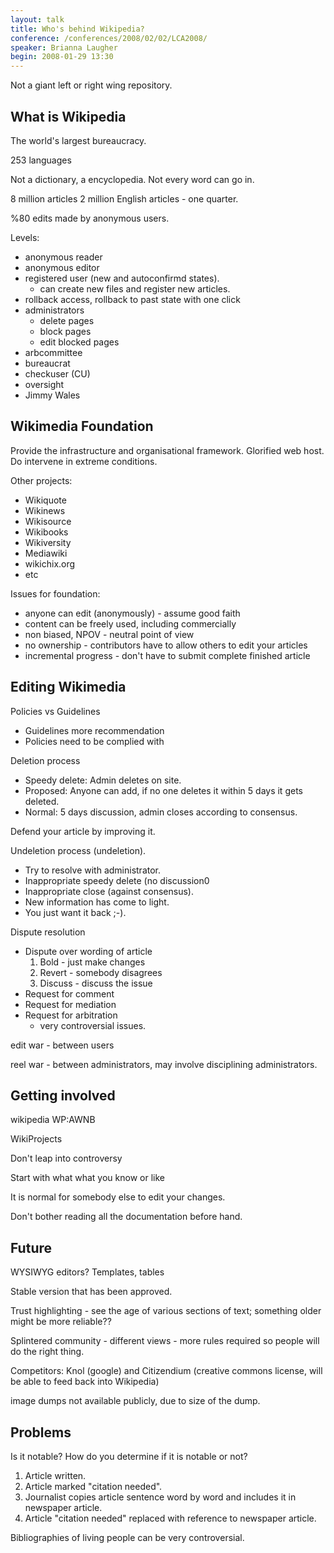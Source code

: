 ```yaml
---
layout: talk
title: Who's behind Wikipedia?
conference: /conferences/2008/02/02/LCA2008/
speaker: Brianna Laugher
begin: 2008-01-29 13:30
---
```

Not a giant left or right wing repository.

## What is Wikipedia

The world's largest bureaucracy.

253 languages

Not a dictionary, a encyclopedia. Not every word can go in.

8 million articles
2 million English articles - one quarter.

%80 edits made by anonymous users.

Levels:

* anonymous reader
* anonymous editor
* registered user (new and autoconfirmd states).
  *  can create new files and register new articles.
* rollback access, rollback to past state with one click
* administrators
  * delete pages
  * block pages
  * edit blocked pages
* arbcommittee
* bureaucrat
* checkuser (CU)
* oversight
* Jimmy Wales

## Wikimedia Foundation

Provide the infrastructure and organisational framework. Glorified
web host. Do intervene in extreme conditions.

Other projects:

* Wikiquote
* Wikinews
* Wikisource
* Wikibooks
* Wikiversity
* Mediawiki
* wikichix.org
* etc

Issues for foundation:

* anyone can edit (anonymously) - assume good faith
* content can be freely used, including commercially
* non biased, NPOV - neutral point of view
* no ownership - contributors have to allow others to edit your articles
* incremental progress - don't have to submit complete finished article

## Editing Wikimedia

Policies vs Guidelines

* Guidelines more recommendation
* Policies need to be complied with

Deletion process

* Speedy delete: Admin deletes on site.
* Proposed: Anyone can add, if no one deletes it within 5 days it gets deleted.
* Normal: 5 days discussion, admin closes according to consensus.

Defend your article by improving it.

Undeletion process (undeletion).

* Try to resolve with administrator.
* Inappropriate speedy delete (no discussion0
* Inappropriate close (against consensus).
* New information has come to light.
* You just want it back ;-).

Dispute resolution

* Dispute over wording of article
  1. Bold - just make changes
  2. Revert - somebody disagrees
  3. Discuss - discuss the issue
* Request for comment
* Request for mediation
* Request for arbitration
  * very controversial issues.

edit war - between users

reel war - between administrators, may involve disciplining administrators.

## Getting involved

wikipedia WP:AWNB

WikiProjects

Don't leap into controversy

Start with what what you know or like

It is normal for somebody else to edit your changes.

Don't bother reading all the documentation before hand.

## Future

WYSIWYG editors? Templates, tables

Stable version that has been approved.

Trust highlighting - see the age of various sections of text; something older
might be more reliable??

Splintered community - different views - more rules required so
people will do the right thing.

Competitors: Knol (google) and Citizendium (creative commons license,
will be able to feed back into Wikipedia)

image dumps not available publicly, due to size of the dump.

## Problems

Is it notable? How do you determine if it is notable or not?

1. Article written.
2. Article marked "citation needed".
3. Journalist copies article sentence word by word and includes it
in newspaper article.
4. Article "citation needed" replaced with reference to newspaper article.

Bibliographies of living people can be very controversial.
